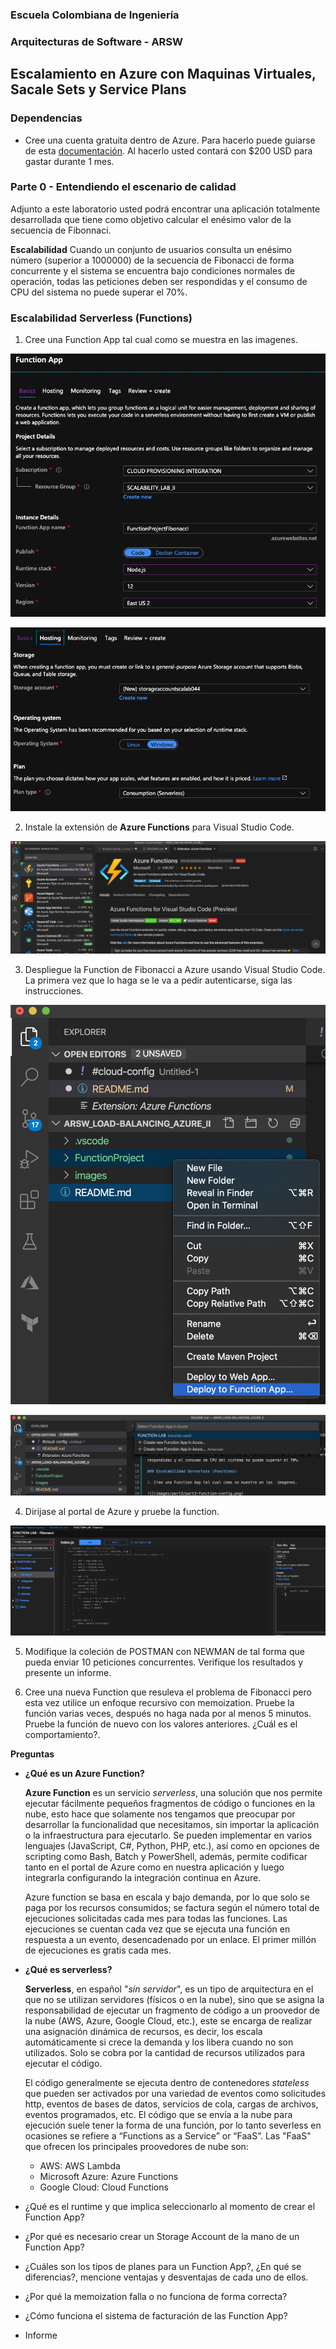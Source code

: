 ### Escuela Colombiana de Ingeniería
### Arquitecturas de Software - ARSW

## Escalamiento en Azure con Maquinas Virtuales, Sacale Sets y Service Plans

### Dependencias
* Cree una cuenta gratuita dentro de Azure. Para hacerlo puede guiarse de esta [documentación](https://azure.microsoft.com/en-us/free/search/?&ef_id=Cj0KCQiA2ITuBRDkARIsAMK9Q7MuvuTqIfK15LWfaM7bLL_QsBbC5XhJJezUbcfx-qAnfPjH568chTMaAkAsEALw_wcB:G:s&OCID=AID2000068_SEM_alOkB9ZE&MarinID=alOkB9ZE_368060503322_%2Bazure_b_c__79187603991_kwd-23159435208&lnkd=Google_Azure_Brand&dclid=CjgKEAiA2ITuBRDchty8lqPlzS4SJAC3x4k1mAxU7XNhWdOSESfffUnMNjLWcAIuikQnj3C4U8xRG_D_BwE). Al hacerlo usted contará con $200 USD para gastar durante 1 mes.

### Parte 0 - Entendiendo el escenario de calidad

Adjunto a este laboratorio usted podrá encontrar una aplicación totalmente desarrollada que tiene como objetivo calcular el enésimo valor de la secuencia de Fibonnaci.

**Escalabilidad**
Cuando un conjunto de usuarios consulta un enésimo número (superior a 1000000) de la secuencia de Fibonacci de forma concurrente y el sistema se encuentra bajo condiciones normales de operación, todas las peticiones deben ser respondidas y el consumo de CPU del sistema no puede superar el 70%.

### Escalabilidad Serverless (Functions)

1. Cree una Function App tal cual como se muestra en las  imagenes.

![](images/part3/part3-function-config.png)

![](images/part3/part3-function-configii.png)

2. Instale la extensión de **Azure Functions** para Visual Studio Code.

![](images/part3/part3-install-extension.png)

3. Despliegue la Function de Fibonacci a Azure usando Visual Studio Code. La primera vez que lo haga se le va a pedir autenticarse, siga las instrucciones.

![](images/part3/part3-deploy-function-1.png)

![](images/part3/part3-deploy-function-2.png)

4. Dirijase al portal de Azure y pruebe la function.

![](images/part3/part3-test-function.png)

5. Modifique la coleción de POSTMAN con NEWMAN de tal forma que pueda enviar 10 peticiones concurrentes. Verifique los resultados y presente un informe.

6. Cree una nueva Function que resuleva el problema de Fibonacci pero esta vez utilice un enfoque recursivo con memoization. Pruebe la función varias veces, después no haga nada por al menos 5 minutos. Pruebe la función de nuevo con los valores anteriores. ¿Cuál es el comportamiento?.

**Preguntas**

* **¿Qué es un Azure Function?**

    **Azure Function** es un servicio *serverless*, una solución que nos permite ejecutar fácilmente pequeños fragmentos de código o funciones en la nube, esto hace que solamente nos tengamos que preocupar por desarrollar la funcionalidad que necesitamos, sin importar la aplicación o la infraestructura para ejecutarlo. Se pueden implementar en varios lenguajes (JavaScript, C#, Python, PHP, etc.), así como en opciones de scripting como Bash, Batch y PowerShell, además, permite codificar tanto en el portal de Azure como en nuestra aplicación y luego integrarla configurando la integración continua en Azure. 

   Azure function se basa en escala y bajo demanda, por lo que solo se paga por los recursos consumidos; se factura según el número total de ejecuciones solicitadas cada mes para todas las funciones. Las ejecuciones se cuentan cada vez que se ejecuta una función en respuesta a un evento, desencadenado por un enlace. El primer millón de ejecuciones es gratis cada mes.

* **¿Qué es serverless?**
    
    **Serverless**, en español "*sin servidor*", es un tipo de arquitectura en el que no se utilizan servidores (físicos o en la nube), sino que se asigna la responsabilidad de ejecutar un fragmento de código a un proovedor de la nube (AWS, Azure, Google Cloud, etc.), este se encarga de realizar una asignación dinámica de recursos, es decir, los escala automáticamente si crece la demanda y los libera cuando no son utilizados. Solo se cobra por la cantidad de recursos utilizados para ejecutar el código.

    El código generalmente se ejecuta dentro de contenedores *stateless* que pueden ser activados por una variedad de eventos como solicitudes http, eventos de bases de datos, servicios de cola, cargas de archivos, eventos programados, etc. El código que se envía a la nube para ejecución suele tener la forma de una función, por lo tanto severless en ocasiones se refiere a “Functions as a Service” or “FaaS”. Las "FaaS" que ofrecen los principales proovedores de nube son:
    
    * AWS: AWS Lambda
    * Microsoft Azure: Azure Functions
    * Google Cloud: Cloud Functions
    
* ¿Qué es el runtime y que implica seleccionarlo al momento de crear el Function App?
* ¿Por qué es necesario crear un Storage Account de la mano de un Function App?
* ¿Cuáles son los tipos de planes para un Function App?, ¿En qué se diferencias?, mencione ventajas y desventajas de cada uno de ellos.
* ¿Por qué la memoization falla o no funciona de forma correcta?
* ¿Cómo funciona el sistema de facturación de las Function App?
* Informe
